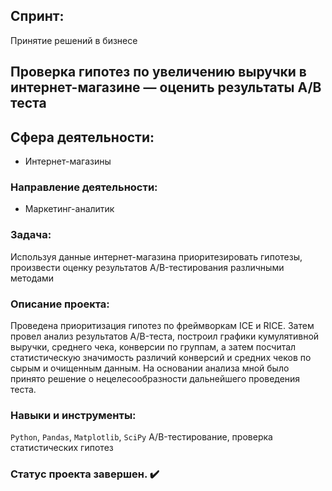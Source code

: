 ## Спринт:
Принятие решений в бизнесе

##  Проверка гипотез по увеличению выручки в интернет-магазине — оценить результаты A/B теста


## Сфера деятельности:
- Интернет-магазины

### Направление деятельности:
- Маркетинг-аналитик


### Задача:
Используя данные интернет-магазина приоритезировать гипотезы, произвести оценку результатов A/B-тестирования различными методами

### Описание проекта:
Проведена приоритизация гипотез по фреймворкам ICE и RICE. Затем провел анализ
результатов A/B-теста, построил графики кумулятивной выручки, среднего чека,
конверсии по группам, а затем посчитал статистическую значимость различий конверсий
и средних чеков по сырым и очищенным данным. На основании анализа мной было
принято решение о нецелесообразности дальнейшего проведения теста.

### Навыки и инструменты:
`Python`, `Pandas`, `Matplotlib`, `SciPy`
A/B-тестирование, проверка статистических гипотез

### Статус проекта завершен. :heavy_check_mark:

